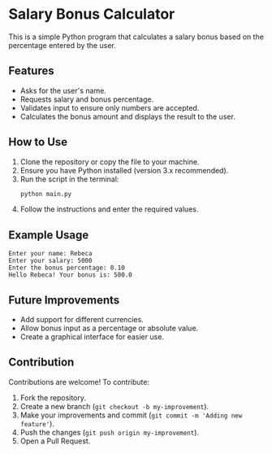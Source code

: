 # Salary Bonus Calculator

This is a simple Python program that calculates a salary bonus based on the percentage entered by the user.

## Features
- Asks for the user's name.
- Requests salary and bonus percentage.
- Validates input to ensure only numbers are accepted.
- Calculates the bonus amount and displays the result to the user.

## How to Use
1. Clone the repository or copy the file to your machine.
2. Ensure you have Python installed (version 3.x recommended).
3. Run the script in the terminal:
   ```sh
   python main.py
   ```
4. Follow the instructions and enter the required values.

## Example Usage
```
Enter your name: Rebeca
Enter your salary: 5000
Enter the bonus percentage: 0.10
Hello Rebeca! Your bonus is: 500.0
```

## Future Improvements
- Add support for different currencies.
- Allow bonus input as a percentage or absolute value.
- Create a graphical interface for easier use.

## Contribution
Contributions are welcome! To contribute:
1. Fork the repository.
2. Create a new branch (`git checkout -b my-improvement`).
3. Make your improvements and commit (`git commit -m 'Adding new feature'`).
4. Push the changes (`git push origin my-improvement`).
5. Open a Pull Request.